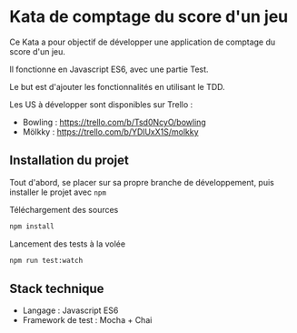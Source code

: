 # Kata de comptage du score d'un jeu

Ce Kata a pour objectif de développer une application de comptage du score d'un jeu.

Il fonctionne en Javascript ES6, avec une partie Test.

Le but est d'ajouter les fonctionnalités en utilisant le TDD.

Les US à développer sont disponibles sur Trello :
 - Bowling : https://trello.com/b/Tsd0NcyO/bowling
 - Mölkky : https://trello.com/b/YDlUxX1S/molkky

## Installation du projet

Tout d'abord, se placer sur sa propre branche de développement, puis installer le projet avec `npm`

Téléchargement des sources
```bash
npm install
```

Lancement des tests à la volée
```bash
npm run test:watch
```

## Stack technique
 * Langage : Javascript ES6
 * Framework de test : Mocha + Chai

